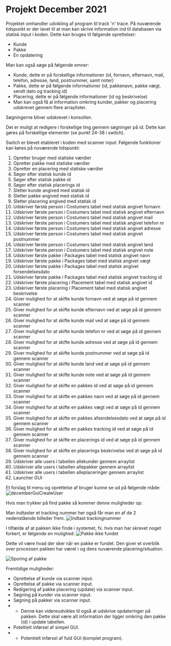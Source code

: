 # Projekt December 2021

Projektet omhandler udvikling af program til track 'n' trace.
På nuværende tidspunkt er der lavet til at man kan skrive information ind til databasen via statisk input i koden.
Dette kan bruges til følgende oprettelser:
- Kunde
- Pakke
- En opdatering

Man kan også søge på følgende emner:
- Kunde, dette er på forskellige informationer (id, fornavn, efternavn, mail, telefon, adresse, land, postnummer, samt noter)
- Pakke, dette er på følgende informationer (id, pakkenavn, pakke vægt, sendt dato og tracking id)
- Placering, dette er på følgende informationer (id og beskrivelse)
- Man kan også få al information omkring kunder, pakker og placering udskrevet gennem flere arraylister.

Søgningerne bliver udskrevet i konsollen.

Det er muligt at redigere i forskellige ting gennem søgninger på id.
Dette kan gøres på forskellige elementer (se punkt 24-38 i switch).

Switch er blevet etableret i koden med scanner input.
Følgende funktioner kan køres på nuværende tidspunkt:
1. Opretter bruger med statiske værdier
2. Opretter pakke med statiske værdier
3. Opretter en placering med statiske værdier
4. Søger efter statisk kunde id
5. Søger efter statisk pakke id
6. Søger efter statisk placerings id
7. Sletter kunde angived med statisk id
8. Sletter pakke angived med statisk id
9. Sletter placering angived med statisk id
10. Udskriver første person i Costumers tabel med statisk angivet fornavn
11. Udskriver første person i Costumers tabel med statisk angivet efternavn
12. Udskriver første person i Costumers tabel med statisk angivet mail
13. Udskriver første person i Costumers tabel med statisk angivet telefon nr
14. Udskriver første person i Costumers tabel med statisk angivet adresse
15. Udskriver første person i Costumers tabel med statisk angivet postnummer
16. Udskriver første person i Costumers tabel med statisk angivet land
17. Udskriver første person i Costumers tabel med statisk angivet note
18. Udskriver første pakke i Packages tabel med statisk angivet navn
19. Udskriver første pakke i Packages tabel med statisk angivet vægt
20. Udskriver første pakke i Packages tabel med statisk angivet forsendelsesdato
21. Udskriver første pakke i Packages tabel med statisk angivet tracking id
22. Udskriver første placering i Placement tabel med statisk angivet id
23. Udskriver første placering i Placement tabel med statisk angivet beskrivelse
24. Giver mulighed for at skifte kunde fornavn ved at søge på id gennem scanner
25. Giver mulighed for at skifte kunde efternavn ved at søge på id gennem scanner
26. Giver mulighed for at skifte kunde mail ved at søge på id gennem scanner
27. Giver mulighed for at skifte kunde telefon nr ved at søge på id gennem scanner
28. Giver mulighed for at skifte kunde adresse ved at søge på id gennem scanner
29. Giver mulighed for at skifte kunde postnummer ved at søge på id gennem scanner
30. Giver mulighed for at skifte kunde land ved at søge på id gennem scanner
31. Giver mulighed for at skifte kunde note ved at søge på id gennem scanner
32. Giver mulighed for at skifte en pakkes id ved at søge på id gennem scanner
33. Giver mulighed for at skifte en pakkes navn ved at søge på id gennem scanner
34. Giver mulighed for at skifte en pakkes vægt ved at søge på id gennem scanner
35. Giver mulighed for at skifte en pakkes afsendelsesdato ved at søge på id gennem scanner
36. Giver mulighed for at skifte en pakkes tracking id ved at søge på id gennem scanner
37. Giver mulighed for at skifte en placerings id ved at søge på id gennem scanner
38. Giver mulighed for at skifte en placerings beskrivelse ved at søge på id gennem scanner
39. Udskriver alle users i tabellen allekunder gennem arraylist
40. Udskriver alle users i tabellen allepakker gennem arraylist
41. Udskriver alle users i tabellen alleplaceringer gennem arraylist
42. Launcher GUI


Et forslag til menu og oprettelse af bruger kunne se ud på følgende måde:
![decemberGuiCreateUser](https://user-images.githubusercontent.com/89969218/146743427-81b006e0-dce5-48de-bfb7-652e46fcdebe.PNG)

Hvis man trykker på find pakke så kommer denne muligheder op:

Man indtaster et tracking nummer her også får man en af de 2 nedenstående billeder frem.
![Indtast trackingnummer](https://user-images.githubusercontent.com/89455430/146743609-d357dfab-6c94-450b-b0c6-de3faa336a2c.PNG)

I tilfælde af at pakken ikke finde i systemet, fx. hvis man har skrevet noget forkert, er følgende en mulighed:
![Pakke ikke fundet](https://user-images.githubusercontent.com/89455430/146743623-9594d15e-5faa-40d5-9067-0629382ef115.PNG)

Dette vil være hvad der sker når en pakke er fundet. Den giver et overblik over processen pakken har været i og dens nuværende placering/situation.

![Sporing af pakke](https://user-images.githubusercontent.com/89455430/146743631-5f9ce715-c873-4891-89c8-5f545f478c70.PNG)


Fremtidige muligheder:
- Oprettelse af kunde via scanner input.
- Oprettelse af pakke via scanner input.
- Redigering af pakke placering (update) via scanner input.
- Søgning på kunder via scanner input.
- Søgning på pakker via scanner input.
- - Denne kan videreudvikles til også at udskrive opdateringer på pakken. Dette skal være alt information der ligger omkring den pakke (id) i update tabellen.
- Poteltielt inførsel af simpel GUI.
- - Potentielt inførsel af fuld GUI (komplet program).
